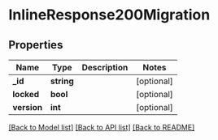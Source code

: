 # InlineResponse200Migration

## Properties
Name | Type | Description | Notes
------------ | ------------- | ------------- | -------------
**_id** | **string** |  | [optional] 
**locked** | **bool** |  | [optional] 
**version** | **int** |  | [optional] 

[[Back to Model list]](../../README.md#documentation-for-models) [[Back to API list]](../../README.md#documentation-for-api-endpoints) [[Back to README]](../../README.md)

